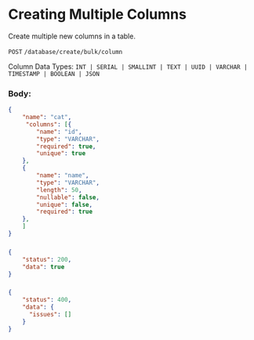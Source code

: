 # Creating Multiple Columns

Create multiple new columns in a table.

`POST` `/database/create/bulk/column`

Column Data Types: `INT | SERIAL | SMALLINT | TEXT | UUID | VARCHAR | TIMESTAMP | BOOLEAN | JSON`

### Body:

```json
{
    "name": "cat",
     "columns": [{
        "name": "id",
        "type": "VARCHAR",
        "required": true,
        "unique": true
    },
    {
        "name": "name",
        "type": "VARCHAR",
        "length": 50,
        "nullable": false,
        "unique": false,
        "required": true
    },
    ]
}
```

### <Badge type="tip" text="Success Response:" />

```json
{
    "status": 200,
    "data": true
}
```

### <Badge type="danger" text="Error Response:" />

```json
{
    "status": 400,
    "data": {
      "issues": []
    }
}
```
